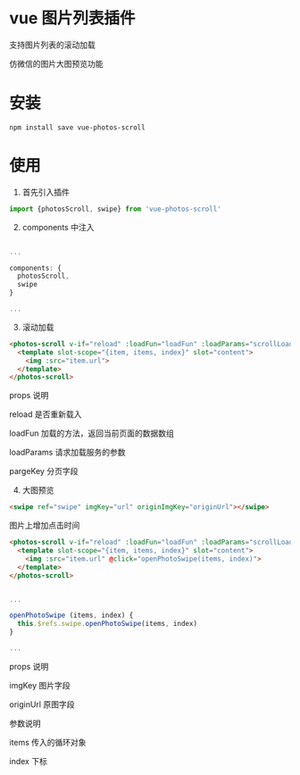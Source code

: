 # vue 图片列表插件

支持图片列表的滚动加载

仿微信的图片大图预览功能

# 安装

```
npm install save vue-photos-scroll
```

# 使用

1. 首先引入插件

```javascript
import {photosScroll, swipe} from 'vue-photos-scroll'
```

2. components 中注入

```javascript

...

components: {
  photosScroll,
  swipe
}

...

```

3. 滚动加载

```html
<photos-scroll v-if="reload" :loadFun="loadFun" :loadParams="scrollLoadParams" pagerKey="page">
  <template slot-scope="{item, items, index}" slot="content">
    <img :src="item.url">
  </template>
</photos-scroll>
```

props 说明

reload 是否重新载入

loadFun 加载的方法，返回当前页面的数据数组

loadParams 请求加载服务的参数

pargeKey 分页字段

4. 大图预览

```html
<swipe ref="swipe" imgKey="url" originImgKey="originUrl"></swipe>
```

图片上增加点击时间

```html
<photos-scroll v-if="reload" :loadFun="loadFun" :loadParams="scrollLoadParams" pagerKey="page">
  <template slot-scope="{item, items, index}" slot="content">
    <img :src="item.url" @click="openPhotoSwipe(items, index)">
  </template>
</photos-scroll>
```

```javascript

...

openPhotoSwipe (items, index) {
  this.$refs.swipe.openPhotoSwipe(items, index)
}

...

```

props 说明

imgKey 图片字段

originUrl 原图字段


参数说明

items 传入的循环对象

index 下标
